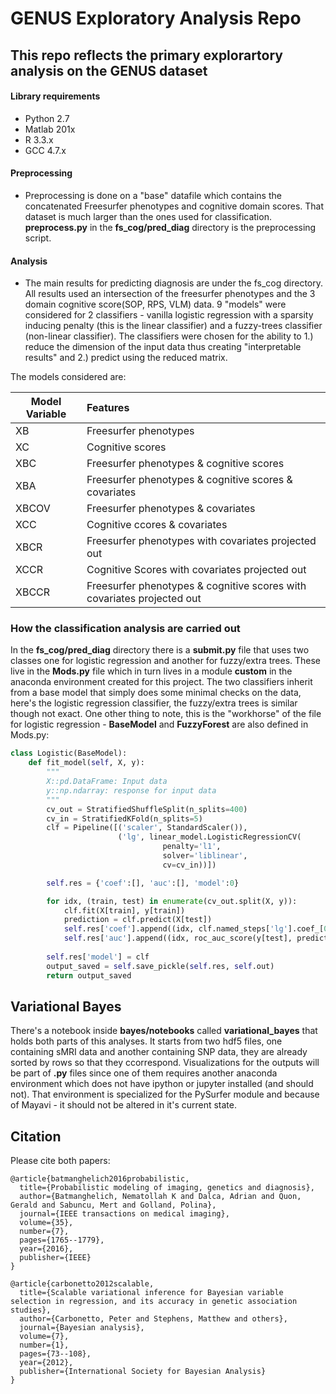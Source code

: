 # GENUS Exploratory Analysis Repo
## This repo reflects the primary explorartory analysis on the GENUS dataset

#### Library requirements
* Python 2.7
* Matlab 201x
* R 3.3.x
* GCC 4.7.x

#### Preprocessing
* Preprocessing is done on a "base" datafile which contains the concatenated Freesurfer phenotypes and cognitive domain scores. That dataset is much larger than the ones used for classification. <b>preprocess.py</b> in the <b>fs_cog/pred_diag</b> directory is the preprocessing script. 

#### Analysis
* The main results for predicting diagnosis are under the fs_cog directory. All results used an intersection of the freesurfer phenotypes and the 3 domain cognitive score(SOP, RPS, VLM) data. 9 "models" were considered for 2 classifiers - vanilla logistic regression with a sparsity inducing penalty (this is the linear classifier) and a fuzzy-trees classifier (non-linear classifier). The classifiers were chosen for the ability to 1.) reduce the dimension of the input data thus creating "interpretable results" and 2.) predict using the reduced matrix.

The models considered are:

  |Model Variable| Features
  |--------------|:--------------
  |XB            | Freesurfer phenotypes
  |XC            | Cognitive scores
  |XBC           | Freesurfer phenotypes & cognitive scores
  |XBA           | Freesurfer phenotypes & cognitive scores & covariates
  |XBCOV         | Freesurfer phenotypes & covariates
  |XCC           | Cognitive ccores & covariates
  |XBCR          | Freesurfer phenotypes with covariates projected out
  |XCCR          | Cognitive Scores with covariates projected out
  |XBCCR         | Freesurfer phenotypes & cognitive scores with covariates projected out 


### How the classification analysis are carried out
In the <b>fs_cog/pred_diag</b> directory there is a <b>submit.py</b> file that uses two classes one for logistic regression and another for fuzzy/extra trees. These live in the <b>Mods.py</b> file which in turn lives in a module <b>custom</b> in the anaconda environment created for this project. The two classifiers inherit from a base model that simply does some minimal checks on the data, here's the logistic regression classifier, the fuzzy/extra trees is similar though not exact. One other thing to note, this is the "workhorse" of the file for logistic regression - <b>BaseModel</b> and <b>FuzzyForest</b> are also defined in Mods.py: 

```python
class Logistic(BaseModel):
    def fit_model(self, X, y):
        """
        X::pd.DataFrame: Input data
        y::np.ndarray: response for input data
        """
        cv_out = StratifiedShuffleSplit(n_splits=400)
        cv_in = StratifiedKFold(n_splits=5)
        clf = Pipeline([('scaler', StandardScaler()),
                        ('lg', linear_model.LogisticRegressionCV(
                                  penalty='l1',
                                  solver='liblinear',
                                  cv=cv_in))])

        self.res = {'coef':[], 'auc':[], 'model':0}

        for idx, (train, test) in enumerate(cv_out.split(X, y)):
            clf.fit(X[train], y[train])
            prediction = clf.predict(X[test])
            self.res['coef'].append((idx, clf.named_steps['lg'].coef_[0]))
            self.res['auc'].append((idx, roc_auc_score(y[test], prediction)))
        
        self.res['model'] = clf
        output_saved = self.save_pickle(self.res, self.out)
        return output_saved
```

## Variational Bayes
There's a notebook inside <b>bayes/notebooks</b> called <b>variational_bayes</b> that holds both parts of this analyses. It starts from two hdf5 files, one containing sMRI data and another containing SNP data, they are already sorted by rows so that they ccorrespond. Visualizations for the outputs will be part of <b>.py</b> files since one of them requires another anaconda environment which does not have ipython or jupyter installed (and should not). That environment is specialized for the PySurfer module and because of Mayavi - it should not be altered in it's current state. 

## Citation
Please cite both papers:
```
@article{batmanghelich2016probabilistic,
  title={Probabilistic modeling of imaging, genetics and diagnosis},
  author={Batmanghelich, Nematollah K and Dalca, Adrian and Quon, Gerald and Sabuncu, Mert and Golland, Polina},
  journal={IEEE transactions on medical imaging},
  volume={35},
  number={7},
  pages={1765--1779},
  year={2016},
  publisher={IEEE}
}

@article{carbonetto2012scalable,
  title={Scalable variational inference for Bayesian variable selection in regression, and its accuracy in genetic association studies},
  author={Carbonetto, Peter and Stephens, Matthew and others},
  journal={Bayesian analysis},
  volume={7},
  number={1},
  pages={73--108},
  year={2012},
  publisher={International Society for Bayesian Analysis}
}

```
